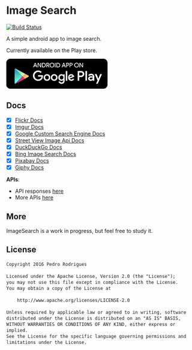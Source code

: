 # Image Search

[![Build Status][travis-image]][travis-url]

A simple android app to image search.

Currently available on the Play store.

[![Play Store Badge](./assets/images/general/en-play-badge.png)][app-url]

## Docs

- [x] [Flickr Docs][flickr-docs]
- [x] [Imgur Docs][imgur-docs]
- [x] [Google Custom Search Engine Docs][google-cse-docs]
- [x] [Street View Image Api Docs][street-view-docs]
- [x] [DuckDuckGo Docs][duck-duck-go-docs]
- [x] [Bing Image Search Docs][bing-image-search-docs]
- [x] [Pixabay Docs][pixabay-docs]
- [x] [Giphy Docs][giphy-docs]

**APIs**:

- API responses [here][docs]
- More APIs [here][more-apis]

## More

ImageSearch is a work in progress, but feel free to study it.

## License

    Copyright 2016 Pedro Rodrigues

    Licensed under the Apache License, Version 2.0 (the "License");
    you may not use this file except in compliance with the License.
    You may obtain a copy of the License at

        http://www.apache.org/licenses/LICENSE-2.0

    Unless required by applicable law or agreed to in writing, software
    distributed under the License is distributed on an "AS IS" BASIS,
    WITHOUT WARRANTIES OR CONDITIONS OF ANY KIND, either express or implied.
    See the License for the specific language governing permissions and
    limitations under the License.

[travis-image]: https://travis-ci.org/hpedrorodrigues/ImageSearch.svg?branch=master
[travis-url]: https://travis-ci.org/hpedrorodrigues/ImageSearch

[flickr-docs]: https://www.flickr.com/services/api/flickr.photos.search.html
[imgur-docs]: https://api.imgur.com/endpoints/gallery#gallery-search
[google-cse-docs]: https://developers.google.com/custom-search/docs/overview
[street-view-docs]: https://developers.google.com/maps/documentation/streetview/intro
[duck-duck-go-docs]: https://duckduckgo.com/api
[bing-image-search-docs]: https://dev.cognitive.microsoft.com/docs/services/56b43f0ccf5ff8098cef3808/operations/56b4433fcf5ff8098cef380c
[pixabay-docs]: https://pixabay.com/api/docs/
[giphy-docs]: https://github.com/Giphy/GiphyAPI

[docs]: ./docs/APIs.md
[more-apis]: http://www.programmableweb.com/category/images%2Bsearch/apis?category=19979%2C20055

[app-url]: https://play.google.com/store/apps/details?id=com.hpedrorodrigues.imagesearch